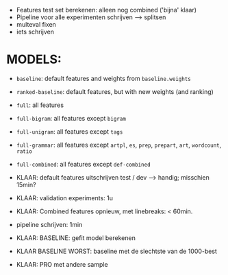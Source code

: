 * Features test set berekenen: alleen nog combined ('bijna' klaar)
* Pipeline voor alle experimenten schrijven
	--> splitsen 
* multeval fixen
* iets schrijven

# MODELS:
* `baseline`: default features and weights from `baseline.weights`
* `ranked-baseline`: default features, but with new weights (and ranking)
* `full`: all features
* `full-bigram`: all features except `bigram`
* `full-unigram`: all features except `tags`
* `full-grammar`: all features except `artpl`, `es`, `prep`, `prepart`, `art`, `wordcount`, `ratio`
* `full-combined`: all features except `def-combined`

* KLAAR: default features uitschrijven test / dev --> handig; misschien 15min?
* KLAAR: validation experiments: 1u
* KLAAR: Combined features opnieuw, met linebreaks: < 60min. 
* pipeline schrijven: 1min



* KLAAR: BASELINE: gefit model berekenen
* KLAAR BASELINE WORST: baseline met de slechtste van de 1000-best
* KLAAR: PRO met andere sample
